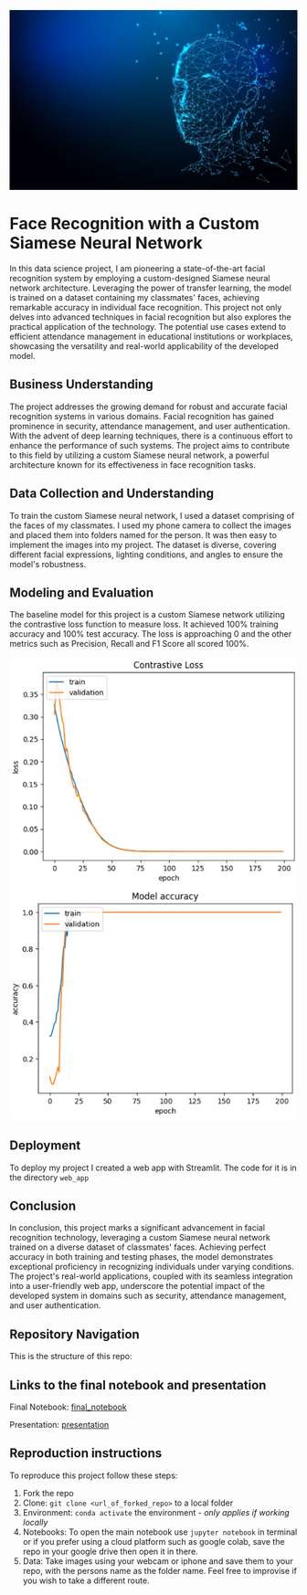 ![face_recognition](./images/synthetic-data-1024x640.jpg)

# Face Recognition with a Custom Siamese Neural Network

In this data science project, I am pioneering a state-of-the-art facial recognition system by employing a custom-designed Siamese neural network architecture. Leveraging the power of transfer learning, the model is trained on a dataset containing my classmates' faces, achieving remarkable accuracy in individual face recognition. This project not only delves into advanced techniques in facial recognition but also explores the practical application of the technology. The potential use cases extend to efficient attendance management in educational institutions or workplaces, showcasing the versatility and real-world applicability of the developed model.

## Business Understanding

The project addresses the growing demand for robust and accurate facial recognition systems in various domains. Facial recognition has gained prominence in security, attendance management, and user authentication. With the advent of deep learning techniques, there is a continuous effort to enhance the performance of such systems. The project aims to contribute to this field by utilizing a custom Siamese neural network, a powerful architecture known for its effectiveness in face recognition tasks.

## Data Collection and Understanding

To train the custom Siamese neural network, I used a dataset comprising of the faces of my classmates. I used my phone camera to collect the images and placed them into folders named for the person. It was then easy to implement the images into my project. The dataset is diverse, covering different facial expressions, lighting conditions, and angles to ensure the model's robustness.

## Modeling and Evaluation

The baseline model for this project is a custom Siamese network utilizing the contrastive loss function to measure loss. It achieved 100% training accuracy and 100% test accuracy. The loss is approaching 0 and the other metrics such as Precision, Recall and F1 Score all scored 100%.

![model_loss](./images/loss.png)
![model_accuracy](./images/accuracy.png)

## Deployment

To deploy my project I created a web app with Streamlit. The code for it is in the directory `web_app`

## Conclusion

In conclusion, this project marks a significant advancement in facial recognition technology, leveraging a custom Siamese neural network trained on a diverse dataset of classmates' faces. Achieving perfect accuracy in both training and testing phases, the model demonstrates exceptional proficiency in recognizing individuals under varying conditions. The project's real-world applications, coupled with its seamless integration into a user-friendly web app, underscore the potential impact of the developed system in domains such as security, attendance management, and user authentication. 

## Repository Navigation

This is the structure of this repo:

## Links to the final notebook and presentation

Final Notebook: [final_notebook]()

Presentation: [presentation]()

## Reproduction instructions

To reproduce this project follow these steps:

1. Fork the repo
2. Clone: `git clone <url_of_forked_repo>` to a local folder
3. Environment: `conda activate` the environment - _only applies if working locally_
4. Notebooks: To open the main notebook use `jupyter notebook` in terminal or if you prefer using a cloud platform such as google colab, save the repo in your google drive then open it in there.
5. Data: Take images using your webcam or iphone and save them to your repo, with the persons name as the folder name. Feel free to improvise if you wish to take a different route.

